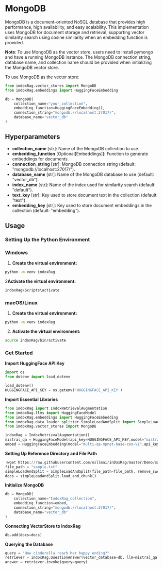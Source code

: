 # MongoDB

MongoDB is a document-oriented NoSQL database that provides high performance, high availability, and easy scalability. This implementation uses MongoDB for document storage and retrieval, supporting vector similarity search using cosine similarity when an embedding function is provided.

**Note**: To use MongoDB as the vector store, users need to install pymongo and have a running MongoDB instance. The MongoDB connection string, database name, and collection name should be provided when initializing the MongoDB vector store.

To use MongoDB as the vector store:

```python
from indoxRag.vector_stores import MongoDB
from indoxRag.embeddings import HuggingFaceEmbedding

db = MongoDB(
    collection_name="your_collection",
    embedding_function=HuggingFaceEmbedding(),
    connection_string="mongodb://localhost:27017/",
    database_name="vector_db"
)
```

## Hyperparameters

- **collection_name** [str]: Name of the MongoDB collection to use.
- **embedding_function** [Optional[Embeddings]]: Function to generate embeddings for documents.
- **connection_string** [str]: MongoDB connection string (default: "mongodb://localhost:27017/").
- **database_name** [str]: Name of the MongoDB database to use (default: "vector_db").
- **index_name** [str]: Name of the index used for similarity search (default: "default").
- **text_key** [str]: Key used to store document text in the collection (default: "text").
- **embedding_key** [str]: Key used to store document embeddings in the collection (default: "embedding").

## Usage

### Setting Up the Python Environment

### Windows

1. **Create the virtual environment:**

```bash
python -m venv indoxRag
```

2**Activate the virtual environment:**

```bash
indoxRag\Scripts\activate
```

### macOS/Linux

1. **Create the virtual environment:**

```bash
python -m venv indoxRag
```

2. **Activate the virtual environment:**

```bash
source indoxRag/bin/activate
```

### Get Started

**Import HuggingFace API Key**

```python
import os
from dotenv import load_dotenv

load_dotenv()
HUGGINGFACE_API_KEY = os.getenv('HUGGINGFACE_API_KEY')
```

**Import Essential Libraries**

```python
from indoxRag import IndoxRetrievalAugmentation
from indoxRag.llms import HuggingFaceModel
from indoxRag.embeddings import HuggingFaceEmbedding
from indoxRag.data_loader_splitter.SimpleLoadAndSplit import SimpleLoadAndSplit
from indoxRag.vector_stores import MongoDB

indoxRag = IndoxRetrievalAugmentation()
mistral_qa = HuggingFaceModel(api_key=HUGGINGFACE_API_KEY,model="mistralai/Mistral-7B-Instruct-v0.2")
embed = HuggingFaceEmbedding(model="multi-qa-mpnet-base-cos-v1",api_key=HUGGINGFACE_API_KEY)
```

**Setting Up Reference Directory and File Path**

```python
!wget https://raw.githubusercontent.com/osllmai/inDoxRag/master/Demo/sample.txt
file_path = "sample.txt"
simpleLoadAndSplit = SimpleLoadAndSplit(file_path=file_path, remove_sword=False, max_chunk_size=200)
docs = simpleLoadAndSplit.load_and_chunk()
```

**Initialize MongoDB**

```python
db = MongoDB(
    collection_name="IndoxRag_collection",
    embedding_function=embed,
    connection_string="mongodb://localhost:27017/",
    database_name="vector_db"
)
```

**Connecting VectorStore to IndoxRag**

```python
db.add(docs=docs)
```

**Querying the Database**

```python
query = "How cinderella reach her happy ending?"
retriever = indoxRag.QuestionAnswer(vector_database=db, llm=mistral_qa, top_k=5, document_relevancy_filter=True)
answer = retriever.invoke(query=query)
```
